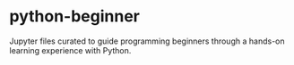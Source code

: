 # python-beginner
Jupyter files curated to guide programming beginners through a hands-on learning experience with Python. 
